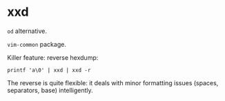 # xxd

`od` alternative.

`vim-common` package.

Killer feature: reverse hexdump:

    printf 'a\0' | xxd | xxd -r

The reverse is quite flexible: it deals with minor formatting issues
(spaces, separators, base) intelligently.
